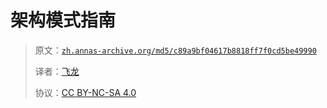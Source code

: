 # 架构模式指南

> 原文：[`zh.annas-archive.org/md5/c89a9bf04617b8818ff7f0cd5be49990`](https://zh.annas-archive.org/md5/c89a9bf04617b8818ff7f0cd5be49990)
> 
> 译者：[飞龙](https://github.com/wizardforcel)
> 
> 协议：[CC BY-NC-SA 4.0](http://creativecommons.org/licenses/by-nc-sa/4.0/)